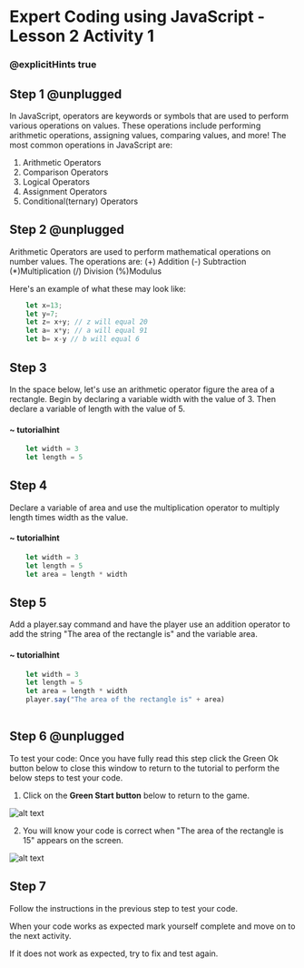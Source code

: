 # Expert Coding using JavaScript - Lesson 2 Activity 1
### @explicitHints true

## Step 1 @unplugged

In JavaScript, operators are keywords or symbols that are used to perform various operations on values. These operations include performing arithmetic operations, assigning values, comparing values, and more!
The most common operations in JavaScript are:
1. Arithmetic Operators
2. Comparison Operators
3. Logical Operators
4. Assignment Operators
5. Conditional(ternary) Operators


## Step 2 @unplugged
Arithmetic Operators are used to perform mathematical operations on number values. The operations are:
(+) Addition
(-) Subtraction
(*)Multiplication
(/) Division
(%)Modulus

Here's an example of what these may look like:


```javascript
    let x=13;
    let y=7;
    let z= x+y; // z will equal 20
    let a= x*y; // a will equal 91
    let b= x-y // b will equal 6
```

## Step 3
In the space below, let's use an arithmetic operator figure the area of a rectangle. Begin by declaring a variable width with the value of 3. Then declare a variable of length with the value of 5. 
#### ~ tutorialhint
```javascript
    let width = 3
    let length = 5
```


## Step 4

Declare a variable of area and use the multiplication operator to multiply length times width as the value. 

#### ~ tutorialhint
```javascript
    let width = 3
    let length = 5
    let area = length * width
```


## Step 5

Add a player.say command and have the player use an addition operator to add the string "The area of the rectangle is" and the variable area. 

#### ~ tutorialhint
```javascript
    let width = 3
    let length = 5
    let area = length * width
    player.say("The area of the rectangle is" + area)
   
```


## Step 6 @unplugged

To test your code:
Once you have fully read this step click the Green Ok button below to close this window to return to the tutorial to perform the below steps to test your code.

1. Click on the **Green Start button** below to return to the game.

  

![alt text](https://expertjs.codingcredentials.com/Lesson1/1.1/1.JPG?raw=true  "Start")

  

2. You will know your code is correct when "The area of the rectangle is 15" appears on the screen. 

  ![alt text](https://expertjs.codingcredentials.com/Lesson2/2.1/2.1.png?raw=true "Code")



  

## Step 7

Follow the instructions in the previous step to test your code.

When your code works as expected mark yourself complete and move on to the next activity.

If it does not work as expected, try to fix and test again.


